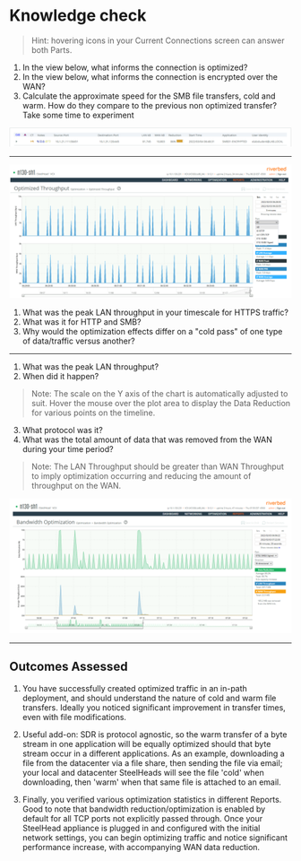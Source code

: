 # Knowledge check

> Hint: hovering icons in your Current Connections screen can answer both Parts.

1. In the view below, what informs the connection is optimized?
2. In the view below, what informs the connection is encrypted over the WAN?
3. Calculate the approximate speed for the SMB file transfers, cold and warm. How do they compare to the previous non optimized transfer? Take some time to experiment

![lab1-image](images/lab1-image.png)

---

![lab1-image3](images/lab1-image3.png)

1. What was the peak LAN throughput in your timescale for HTTPS traffic?
2. What was it for HTTP and SMB?
3. Why would the optimization effects differ on a "cold pass" of one type of data/traffic versus another?

---


1. What was the peak LAN throughput?
2. When did it happen?

> Note: The scale on the Y axis of the chart is automatically adjusted to suit. Hover the mouse over the plot area to display the Data Reduction for various points on the timeline.

3. What protocol was it?
4. What was the total amount of data that was removed from the WAN during your time period?

> Note: The LAN Throughput should be greater than WAN Throughput to imply optimization occurring and reducing the amount of throughput on the WAN.

![lab1-image2](images/lab1-image2.png)

---

## Outcomes Assessed

1. You have successfully created optimized traffic in an in-path deployment, and should understand the nature of cold and warm file transfers. Ideally you noticed significant improvement in transfer times, even with file modifications.

2. Useful add-on: SDR is protocol agnostic, so the warm transfer of a byte stream in one application will be equally optimized should that byte stream occur in a different applications. As an example, downloading a file from the datacenter via a file share, then sending the file via email; your local and datacenter SteelHeads will see the file 'cold' when downloading, then 'warm' when that same file is attached to an email.

3. Finally, you verified various optimization statistics in different Reports. Good to note that bandwidth reduction/optimization is enabled by default for all TCP ports not explicitly passed through. Once your SteelHead appliance is plugged in and configured with the initial network settings, you can begin optimizing traffic and notice significant performance increase, with accompanying WAN data reduction.
